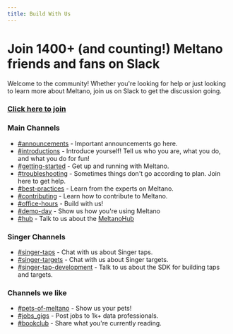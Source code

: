 ```yaml
---
title: Build With Us
---
```


# Join 1400+ (and counting!) Meltano friends and fans on Slack

Welcome to the community! Whether you're looking for help or just looking to learn more about Meltano, join us on Slack 
to get the discussion going.

### [Click here to join](https://join.slack.com/t/meltano/shared_invite/zt-obgpdeba-7yrqKhwyMBfdHDXsZY8G7Q)

### Main Channels

- [#announcements](https://meltano.slack.com/archives/CFG3C3C66) - Important announcements go here.
- [#introductions](https://meltano.slack.com/archives/C01QM86B83A) - Introduce yourself! Tell us who you are, what you do, and what you do for fun!
- [#getting-started](https://meltano.slack.com/archives/CMN8HELB0) - Get up and running with Meltano.
- [#troubleshooting](https://meltano.slack.com/archives/C01TCRBBJD7) - Sometimes things don't go according to plan. Join here to get help.
- [#best-practices](https://meltano.slack.com/archives/C01UTUSP34M) - Learn from the experts on Meltano.
- [#contributing](https://meltano.slack.com/archives/C013Z450LCD) - Learn how to contribute to Meltano.
- [#office-hours](https://meltano.slack.com/archives/C01QS0RV78D) - Build with us!
- [#demo-day](https://meltano.slack.com/archives/C01S996HGFK) - Show us how you're using Meltano
- [#hub](https://meltano.slack.com/archives/C01UGBSJNG5) - Talk to us about the [MeltanoHub](https://hub.meltano.com/)

### Singer Channels

- [#singer-taps](https://meltano.slack.com/archives/C01UW1W4D5Y) - Chat with us about Singer taps.
- [#singer-targets](https://meltano.slack.com/archives/C01V8L0NZC1) - Chat with us about Singer targets.
- [#singer-tap-development](https://meltano.slack.com/archives/C01PKLU5D1R) - Talk to us about the SDK for building taps and targets.

### Channels we like

- [#pets-of-meltano](https://meltano.slack.com/archives/C0299JLJSPP) - Show us your pets!
- [#jobs_gigs](https://meltano.slack.com/archives/C01AU933X8D) - Post jobs to 1k+ data professionals.
- [#bookclub](https://meltano.slack.com/archives/C0262BDFJSD) - Share what you're currently reading.
